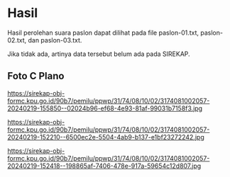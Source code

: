 # Hasil

Hasil perolehan suara paslon dapat dilihat pada file paslon-01.txt, paslon-02.txt, dan paslon-03.txt.

Jika tidak ada, artinya data tersebut belum ada pada SIREKAP.

## Foto C Plano

https://sirekap-obj-formc.kpu.go.id/90b7/pemilu/ppwp/31/74/08/10/02/3174081002057-20240219-155850--02024b96-ef68-4e93-81af-99031b7158f3.jpg

https://sirekap-obj-formc.kpu.go.id/90b7/pemilu/ppwp/31/74/08/10/02/3174081002057-20240219-152210--6500ec2e-5504-4ab9-b137-e1bf23272242.jpg

https://sirekap-obj-formc.kpu.go.id/90b7/pemilu/ppwp/31/74/08/10/02/3174081002057-20240219-152418--198865af-7406-478e-917a-59654c12d807.jpg
